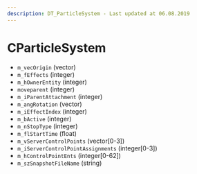 ```yaml
---
description: DT_ParticleSystem - Last updated at 06.08.2019
---
```


# CParticleSystem


* `m_vecOrigin` (vector)
* `m_fEffects` (integer)
* `m_hOwnerEntity` (integer)
* `moveparent` (integer)
* `m_iParentAttachment` (integer)
* `m_angRotation` (vector)
* `m_iEffectIndex` (integer)
* `m_bActive` (integer)
* `m_nStopType` (integer)
* `m_flStartTime` (float)
* `m_vServerControlPoints` (vector[0-3])
* `m_iServerControlPointAssignments` (integer[0-3])
* `m_hControlPointEnts` (integer[0-62])
* `m_szSnapshotFileName` (string)